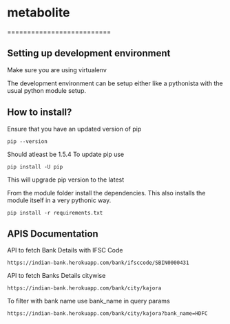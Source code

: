 # metabolite
==========================

## Setting up development environment

Make sure you are using virtualenv

The development environment can be setup either like a pythonista
with the usual python module setup.

## How to install?

Ensure that you have an updated version of pip

```
pip --version
```
Should atleast be 1.5.4
To update pip use

```
pip install -U pip
```
This will upgrade pip version to the latest

From the module folder install the dependencies. This also installs
the module itself in a very pythonic way.

```
pip install -r requirements.txt
```

## APIS Documentation
API to fetch Bank Details with IFSC Code
```
https://indian-bank.herokuapp.com/bank/ifsccode/SBIN0000431
```

API to fetch Banks Details citywise
```
https://indian-bank.herokuapp.com/bank/city/kajora
```

To filter with bank name use bank_name in query params

```
https://indian-bank.herokuapp.com/bank/city/kajora?bank_name=HDFC
```
